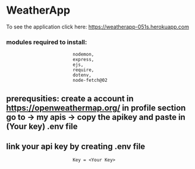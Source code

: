 # WeatherApp

To see the application  click here:   https://weatherapp-051s.herokuapp.com

### modules required to install:
                             nodemon,
                             express,
                             ejs,
                             require,
                             dotenv,
                             node-fetch@02
                             
## prerequsities: create a account in https://openweathermap.org/ in profile section go to -> my apis -> copy the apikey and paste in (Your key) .env file 

 ## link your api key by creating .env file
                             Key = <Your Key>
                             
